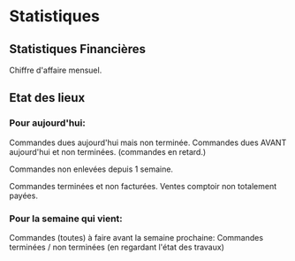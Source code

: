 # Statistiques

## Statistiques Financières

Chiffre d'affaire mensuel.




## Etat des lieux

### Pour aujourd'hui:

Commandes dues aujourd'hui mais non terminée.
Commandes dues AVANT aujourd'hui et non terminées. (commandes en retard.)

Commandes non enlevées depuis 1 semaine.

Commandes terminées et non facturées.
Ventes comptoir non totalement payées.


### Pour la semaine qui vient:

Commandes (toutes) à faire avant la semaine prochaine:
Commandes terminées / non terminées (en regardant l'état des travaux)





